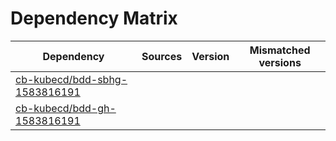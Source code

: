# Dependency Matrix

Dependency | Sources | Version | Mismatched versions
---------- | ------- | ------- | -------------------
[cb-kubecd/bdd-sbhg-1583816191](https://github.com/cb-kubecd/bdd-sbhg-1583816191.git) |  | []() | 
[cb-kubecd/bdd-gh-1583816191](https://github.com/cb-kubecd/bdd-gh-1583816191.git) |  | []() | 
